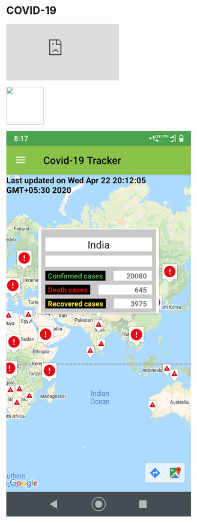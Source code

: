 # COVID-19
![Map View](https://raw.github.com/GauravNadar/COVID-19/master/screens/Screenshot_worldMap.txt)

<img src="screens/Screenshot_worldMap.jpg" style=" width:100px ; height:100px " />

![demo](screens/Screenshot_worldMap.png) <!-- .element height="50%" width="50%" -->
